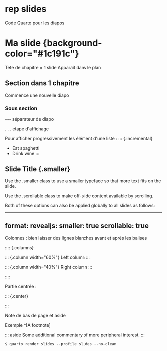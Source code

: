 # rep slides

Code Quarto pour les diapos
# Ma slide {background-color="#1c191c"}
Tete de chapitre = 1 slide
Apparaît dans le plan

## Section dans 1 chapitre
Commence une nouvelle diapo

### Sous section

--- séparateur de diapo

. . . etape d'affichage

Pour afficher progressivement les élément d'une liste :
::: {.incremental}
- Eat spaghetti
- Drink wine
:::

## Slide Title {.smaller}
Use the .smaller class to use a smaller typeface so that more text fits on the slide.

Use the .scrollable class to make off-slide content available by scrolling. 

Both of these options can also be applied globally to all slides as follows:

---
format:
  revealjs:
    smaller: true
    scrollable: true
---

Colonnes : bien laisser des lignes blanches avant et après les balises

:::: {.columns}

::: {.column width="60%"}
Left column
:::

::: {.column width="40%"}
Right column
:::

::::

Partie centrée :

::: {.center}

:::

Note de bas de page et aside

Exemple ^[A footnote]

::: aside
Some additional commentary of more peripheral interest.
:::

```{.bash}
$ quarto render slides --profile slides --no-clean
```
